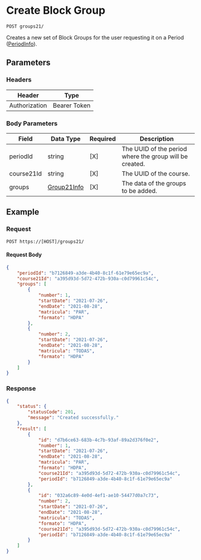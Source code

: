 # Create Block Group

    POST groups21/
    
Creates a new set of Block Groups for the user requesting it on a Period ([PeriodInfo]).

## Parameters

### Headers
Header | Type
--- | ---
Authorization | Bearer Token

### Body Parameters

Field | Data Type | Required | Description
--- | --- | --- | ---
periodId | string | [X] | The UUID of the period where the group will be created.
course21Id | string | [X] | The UUID of the course.
groups | [Group21Info][] | [X] | The data of the groups to be added.

## Example
### Request

    POST https://[HOST]/groups21/

#### Request Body    
```json
{
    "periodId": "b7126849-a3de-4b40-8c1f-61e79e65ec9a",
    "course21Id": "a395d93d-5d72-472b-930a-c0d79961c54c",
    "groups": [
        {
            "number": 1,
            "startDate": "2021-07-26",
            "endDate": "2021-08-28",
            "matricula": "PAR",
            "formato": "HDPA"
        },
        {
            "number": 2,
            "startDate": "2021-07-26",
            "endDate": "2021-08-28",
            "matricula": "TODAS",
            "formato": "HDPA"
        }
    ]
}
```

### Response
``` json
{
    "status": {
        "statusCode": 201,
        "message": "Created successfully."
    },
    "result": [
        {
            "id": "d7b6ce63-683b-4c7b-93af-89a2d376f0e2",
            "number": 1,
            "startDate": "2021-07-26",
            "endDate": "2021-08-28",
            "matricula": "PAR",
            "formato": "HDPA",
            "course21Id": "a395d93d-5d72-472b-930a-c0d79961c54c",
            "periodId": "b7126849-a3de-4b40-8c1f-61e79e65ec9a"
        },
        {
            "id": "032a6c89-4e0d-4ef1-ae10-54477d0a7c73",
            "number": 2,
            "startDate": "2021-07-26",
            "endDate": "2021-08-28",
            "matricula": "TODAS",
            "formato": "HDPA",
            "course21Id": "a395d93d-5d72-472b-930a-c0d79961c54c",
            "periodId": "b7126849-a3de-4b40-8c1f-61e79e65ec9a"
        }
    ]
}
```

[Group21Info]: /server/api-docs/bloque-groups/Group21Info.md
[PeriodInfo]: /server/api-docs/periods/PeriodInfo.md

